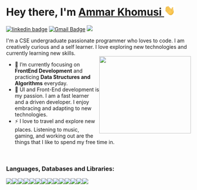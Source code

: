<h1>Hey there, I'm <a  href="https://github.com/ammarkhomusi/">Ammar Khomusi </a> <img  src="https://raw.githubusercontent.com/ABSphreak/ABSphreak/master/gifs/Hi.gif" width="30px"></h1>

[![linkedin badge](https://img.shields.io/badge/ammarkhomusi-30302f?style=flat&logo=linkedin)](https://www.linkedin.com/in/ammar-khomusi)
[![Gmail Badge](https://img.shields.io/badge/ammarkhomusi@gmail.com-30302f?style=flat&logo=Gmail&logoColor=red)](mailto:ammarkhomusi@gmail.com)
<img src="https://komarev.com/ghpvc/?username=ammarkhomusi&style=plastic" />

I'm a CSE undergraduate passionate programmer who loves to code. I am creatively curious and a self learner. I love exploring new technologies and currently learning new skills. <br>
<img align='right' src="https://giphy.com/embed/qgQUggAC3Pfv687qPC" width="250" height="210">

- 🌱 I’m currently focusing on **FrontEnd Development** and practicing **Data Structures and Algorithms** everyday.
- 💬 UI and Front-End development is my passion. I am a fast learner and a driven developer. I enjoy embracing and adapting to new technologies.
- ⚡ I love to travel and explore new places. Listening to music, gaming, and working out are the things that I like to spend my free time in.

<br>

<h3 align="left">Languages, Databases and Libraries:</h3>
<p align="left"> <img src="https://img.icons8.com/color/48/000000/javascript--v1.png"/><img src="https://img.icons8.com/color/48/000000/typescript.png"/><img src="https://img.icons8.com/color/48/4a90e2/c-plus-plus-logo.png"/><img src="https://img.icons8.com/color/48/4a90e2/java-coffee-cup-logo--v1.png"/><img src="https://img.icons8.com/color/48/000000/html-5--v1.png"/><img src="https://img.icons8.com/color/48/000000/css3.png"/><img src="https://img.icons8.com/ios-filled/48/000000/jquery.png"/><img src="https://img.icons8.com/external-tal-revivo-shadow-tal-revivo/48/000000/external-sql-a-domain-specific-language-for-programming-and-designed-for-managing-data-database-shadow-tal-revivo.png"/><img src="https://img.icons8.com/color/48/000000/nodejs.png"/><img src="https://img.icons8.com/color/48/000000/react-native.png"/><img src="https://img.icons8.com/color/48/000000/angularjs.png"/><img src="https://img.icons8.com/external-tal-revivo-color-tal-revivo/48/000000/external-redux-an-open-source-javascript-library-for-managing-application-state-logo-color-tal-revivo.png"/><img src="https://img.icons8.com/color/48/000000/mongodb.png"/><img src="https://img.icons8.com/color/48/000000/git.png"/> </p>

<br>
<br>
